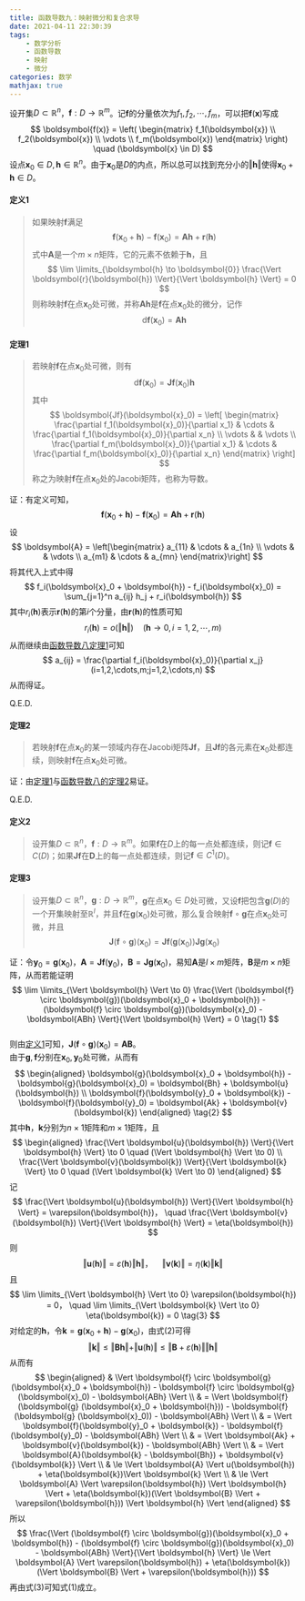 ```yaml
---
title: 函数导数九：映射微分和复合求导
date: 2021-04-11 22:30:39
tags:
    - 数学分析
    - 函数导数
    - 映射
    - 微分
categories: 数学
mathjax: true
---
```


设开集$D \subset \mathbb{R}^n$，$\boldsymbol{f}: D \to \mathbb{R}^m$。记$\boldsymbol{f}$的分量依次为$f_1,f_2,\cdots,f_m$，可以把$\boldsymbol{f}(\boldsymbol{x})$写成
$$
    \boldsymbol{f(x)} = \left(
        \begin{matrix} 
            f_1(\boldsymbol{x}) \\
            f_2(\boldsymbol{x}) \\
            \vdots \\
            f_m(\boldsymbol{x})
        \end{matrix} 
    \right) \quad (\boldsymbol{x} \in D)
$$
设点$\boldsymbol{x}_0 \in D, \boldsymbol{h} \in \mathbb{R}^n$。由于$\boldsymbol{x}_0$是$D$的内点，所以总可以找到充分小的$\Vert \boldsymbol{h} \Vert$使得$\boldsymbol{x}_0 + \boldsymbol{h} \in D$。

<!--more-->

#### 定义1
> 如果映射$\boldsymbol{f}$满足
$$
    \boldsymbol{f}(\boldsymbol{x}_0 + \boldsymbol{h}) - \boldsymbol{f}(\boldsymbol{x}_0) = \boldsymbol{Ah} + \boldsymbol{r}(\boldsymbol{h})
$$
式中$\boldsymbol{A}$是一个$m \times n$矩阵，它的元素不依赖于$\boldsymbol{h}$，且
$$
    \lim \limits_{\boldsymbol{h} \to \boldsymbol{0}} \frac{\Vert \boldsymbol{r}(\boldsymbol{h}) \Vert}{\Vert \boldsymbol{h} \Vert} = 0
$$
则称映射$\boldsymbol{f}$在点$\boldsymbol{x}_0$处可微，并称$\boldsymbol{Ah}$是$\boldsymbol{f}$在点$\boldsymbol{x}_0$处的微分，记作
$$
    \mathrm{d}\boldsymbol{f}(\boldsymbol{x}_0) = \boldsymbol{Ah}
$$


#### 定理1
> 若映射$\boldsymbol{f}$在点$\boldsymbol{x}_0$处可微，则有
$$
    \mathrm{d}\boldsymbol{f}(\boldsymbol{x}_0) = \boldsymbol{Jf}(\boldsymbol{x}_0)\boldsymbol{h}
$$
其中
$$
    \boldsymbol{Jf}(\boldsymbol{x}_0) = \left[
        \begin{matrix}
            \frac{\partial f_1(\boldsymbol{x}_0)}{\partial x_1}  & \cdots & \frac{\partial f_1(\boldsymbol{x}_0)}{\partial x_n} \\
            \vdots & & \vdots \\
            \frac{\partial f_m(\boldsymbol{x}_0)}{\partial x_1}  & \cdots & \frac{\partial f_m(\boldsymbol{x}_0)}{\partial x_n}
        \end{matrix}
    \right]
$$
称之为映射$\boldsymbol{f}$在点$\boldsymbol{x}_0$处的Jacobi矩阵，也称为导数。

证：有定义可知，
$$
    \boldsymbol{f}(\boldsymbol{x}_0 + \boldsymbol{h}) - \boldsymbol{f}(\boldsymbol{x}_0) = \boldsymbol{Ah} + \boldsymbol{r}(\boldsymbol{h})
$$
设
$$
    \boldsymbol{A} = \left[\begin{matrix}
        a_{11} & \cdots & a_{1n} \\
        \vdots & & \vdots \\
        a_{m1} & \cdots & a_{mn}
    \end{matrix}\right] 
$$
将其代入上式中得
$$
    f_i(\boldsymbol{x}_0 + \boldsymbol{h}) - f_i(\boldsymbol{x}_0) = \sum_{j=1}^n a_{ij} h_j + r_i(\boldsymbol{h})
$$
其中$r_i(\boldsymbol{h})$表示$\boldsymbol{r}(\boldsymbol{h})$的第$i$个分量，由$\boldsymbol{r}(\boldsymbol{h})$的性质可知
$$
    r_i(\boldsymbol{h}) = o(\Vert \boldsymbol{h} \Vert) \quad (\boldsymbol{h} \to 0, i=1,2,\cdots,m)
$$
从而继续由[函数导数八定理1](todo)可知
$$
    a_{ij} = \frac{\partial f_i(\boldsymbol{x}_0)}{\partial x_j} (i=1,2,\cdots,m;j=1,2,\cdots,n)
$$
从而得证。

Q.E.D.

#### 定理2
> 若映射$\boldsymbol{f}$在点$\boldsymbol{x}_0$的某一领域内存在Jacobi矩阵$\boldsymbol{Jf}$，且$\boldsymbol{Jf}$的各元素在$\boldsymbol{x}_0$处都连续，则映射$\boldsymbol{f}$在点$\boldsymbol{x}_0$处可微。

证：由[定理1](todo)与[函数导数八的定理2](todo)易证。

Q.E.D.

#### 定义2
> 设开集$D \subset \mathbb{R}^n$，$\boldsymbol{f}: D \to \mathbb{R}^m$。如果$\boldsymbol{f}$在$D$上的每一点处都连续，则记$\boldsymbol{f} \in C(D)$；如果$\boldsymbol{Jf}$在$\boldsymbol{D}$上的每一点处都连续，则记$\boldsymbol{f} \in C^1(D)$。

#### 定理3
> 设开集$D \subset \mathbb{R}^n$，$\boldsymbol{g}: D \to \mathbb{R}^m$，$\boldsymbol{g}$在点$\boldsymbol{x}_0 \in D$处可微，又设$\boldsymbol{f}$把包含$\boldsymbol{g}(D)$的一个开集映射至$\mathbb{R}^l$，并且$\boldsymbol{f}$在$\boldsymbol{g}(\boldsymbol{x}_0)$处可微，那么复合映射$\boldsymbol{f} \circ \boldsymbol{g}$在点$\boldsymbol{x}_0$处可微，并且
$$
    \boldsymbol{J}(\boldsymbol{f}\circ \boldsymbol{g})(\boldsymbol{x}_0) = \boldsymbol{Jf}(\boldsymbol{g}(\boldsymbol{x}_0)) \boldsymbol{Jg}(\boldsymbol{x}_0)
$$

证：令$\boldsymbol{y}_0 = \boldsymbol{g}(\boldsymbol{x}_0)$，$\boldsymbol{A} = \boldsymbol{Jf}(\boldsymbol{y}_0)，\boldsymbol{B} = \boldsymbol{Jg}(\boldsymbol{x}_0)$，易知$\boldsymbol{A}$是$l\times m$矩阵，$\boldsymbol{B}$是$m \times n$矩阵，从而若能证明
$$
    \lim \limits_{\Vert \boldsymbol{h} \Vert \to 0} \frac{\Vert (\boldsymbol{f} \circ \boldsymbol{g})(\boldsymbol{x}_0 + \boldsymbol{h}) - (\boldsymbol{f} \circ \boldsymbol{g})(\boldsymbol{x}_0) - \boldsymbol{ABh} \Vert}{\Vert \boldsymbol{h} \Vert} = 0 \tag{1}
$$    
则由[定义1](todo)可知，$\boldsymbol{J}(\boldsymbol{f}\circ \boldsymbol{g})(\boldsymbol{x}_0) = \boldsymbol{AB}$。<br/>
由于$\boldsymbol{g},\boldsymbol{f}$分别在$\boldsymbol{x}_0,\boldsymbol{y}_0$处可微，从而有
$$
    \begin{aligned}
    \boldsymbol{g}(\boldsymbol{x}_0 + \boldsymbol{h}) - \boldsymbol{g}(\boldsymbol{x}_0) = \boldsymbol{Bh} + \boldsymbol{u}(\boldsymbol{h}) \\
    \boldsymbol{f}(\boldsymbol{y}_0 + \boldsymbol{k}) - \boldsymbol{f}(\boldsymbol{y}_0) = \boldsymbol{Ak} + \boldsymbol{v}(\boldsymbol{k}) 
    \end{aligned} \tag{2}
$$
其中$\boldsymbol{h}，\boldsymbol{k}$分别为$n \times 1$矩阵和$m \times 1$矩阵，且
$$
    \begin{aligned}
        \frac{\Vert \boldsymbol{u}(\boldsymbol{h}) \Vert}{\Vert \boldsymbol{h} \Vert} \to 0 \quad (\Vert \boldsymbol{h} \Vert \to 0) \\
        \frac{\Vert \boldsymbol{v}(\boldsymbol{k}) \Vert}{\Vert \boldsymbol{k} \Vert} \to 0 \quad (\Vert \boldsymbol{k} \Vert \to 0)
    \end{aligned} 
$$
记
$$
    \frac{\Vert \boldsymbol{u}(\boldsymbol{h}) \Vert}{\Vert \boldsymbol{h} \Vert} = \varepsilon(\boldsymbol{h})， \quad \frac{\Vert \boldsymbol{v}(\boldsymbol{h}) \Vert}{\Vert \boldsymbol{h} \Vert} = \eta(\boldsymbol{h})
$$
则
$$
    \Vert \boldsymbol{u}(\boldsymbol{h}) \Vert = \varepsilon(\boldsymbol{h}) \Vert \boldsymbol{h} \Vert， \quad \Vert \boldsymbol{v}(\boldsymbol{k}) \Vert = \eta(\boldsymbol{k}) \Vert \boldsymbol{k} \Vert
$$
且
$$
    \lim \limits_{\Vert \boldsymbol{h} \Vert \to 0} \varepsilon(\boldsymbol{h}) = 0， \quad \lim \limits_{\Vert \boldsymbol{k} \Vert \to 0} \eta(\boldsymbol{k}) = 0 \tag{3}
$$
对给定的$\boldsymbol{h}$，令$\boldsymbol{k} = \boldsymbol{g}(\boldsymbol{x}_0 + \boldsymbol{h}) - \boldsymbol{g}(\boldsymbol{x}_0)$，由式(2)可得
$$
    \Vert \boldsymbol{k} \Vert \le \Vert \boldsymbol{Bh} \Vert + \Vert \boldsymbol{u}(\boldsymbol{h})\Vert \le \Vert \boldsymbol{B} + \varepsilon(\boldsymbol{h}) \Vert \Vert \boldsymbol{h} \Vert
$$
从而有
$$
    \begin{aligned}
        & \Vert \boldsymbol{f} \circ \boldsymbol{g} (\boldsymbol{x}_0 + \boldsymbol{h}) - \boldsymbol{f} \circ \boldsymbol{g} (\boldsymbol{x}_0) - \boldsymbol{ABh} \Vert \\
        & = \Vert \boldsymbol{f}(\boldsymbol{g} (\boldsymbol{x}_0 + \boldsymbol{h})) - \boldsymbol{f}(\boldsymbol{g} (\boldsymbol{x}_0)) - \boldsymbol{ABh} \Vert \\
        & = \Vert \boldsymbol{f}(\boldsymbol{y}_0 + \boldsymbol{k}) - \boldsymbol{f}(\boldsymbol{y}_0) - \boldsymbol{ABh} \Vert \\
        & = \Vert \boldsymbol{Ak} + \boldsymbol{v}(\boldsymbol{k}) - \boldsymbol{ABh} \Vert \\
        & = \Vert \boldsymbol{A}(\boldsymbol{k} - \boldsymbol{Bh}) + \boldsymbol{v}{\boldsymbol{k}} \Vert \\
        & \le \Vert \boldsymbol{A} \Vert u(\boldsymbol{h}) + \eta(\boldsymbol{k})\Vert \boldsymbol{k} \Vert \\
        & \le \Vert \boldsymbol{A} \Vert \varepsilon(\boldsymbol{h}) \Vert \boldsymbol{h} \Vert + \eta(\boldsymbol{k})(\Vert \boldsymbol{B} \Vert + \varepsilon(\boldsymbol{h})) \Vert \boldsymbol{h} \Vert
    \end{aligned}
$$
所以
$$
    \frac{\Vert (\boldsymbol{f} \circ \boldsymbol{g})(\boldsymbol{x}_0 + \boldsymbol{h}) - (\boldsymbol{f} \circ \boldsymbol{g})(\boldsymbol{x}_0) - \boldsymbol{ABh} \Vert}{\Vert \boldsymbol{h} \Vert} \le \Vert \boldsymbol{A} \Vert \varepsilon(\boldsymbol{h}) + \eta(\boldsymbol{k})(\Vert \boldsymbol{B} \Vert + \varepsilon(\boldsymbol{h}))
$$
再由式(3)可知式(1)成立。